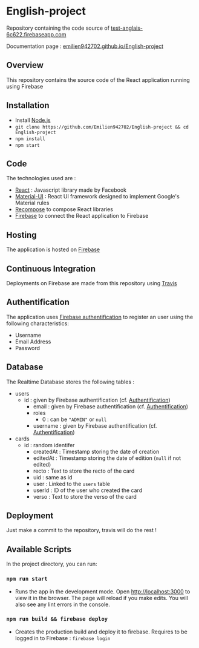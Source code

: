 # English-project

Repository containing the code source of [test-anglais-6c622.firebaseapp.com](https://test-anglais-6c622.firebaseapp.com/)

Documentation page : [emilien942702.github.io/English-project](https://emilien942702.github.io/English-project/)

## Overview

This repository contains the source code of the React application running using Firebase

## Installation

- Install [Node.js](https://nodejs.org/en/download/package-manager/#debian-and-ubuntu-based-linux-distributions-enterprise-linux-fedora-and-snap-packages)
- `git clone https://github.com/Emilien942702/English-project && cd English-project`
- `npm install`
- `npm start`

## Code
The technologies used are :
- [React](https://github.com/facebook/react "React") : Javascript library made by Facebook
- [Material-UI](https://material-ui.com/ "Material-UI") : React UI framework designed to implement Google's Material rules 
- [Recompose](https://github.com/acdlite/recompose "Recompose") to compose React libraries
- [Firebase](https://www.npmjs.com/package/firebase "Firebase") to connect the React application to Firebase

## Hosting
The application is hosted on [Firebase](https://console.firebase.google.com/u/0/project/test-anglais-6c622/ "Firebase")

## Continuous Integration
Deployments on Firebase are made from this repository using [Travis](https://travis-ci.org/Emilien942702/English-project "Travis")

## Authentification
The application uses [Firebase authentification](https://firebase.google.com/docs/auth/ "Firebase authentification") to register an user using the following characteristics:
- Username
- Email Address
- Password

## Database
The Realtime Database stores the following tables :
- users
	- id : given by Firebase authentification (cf. [Authentification](#Authentification)) 
		- email : given by Firebase authentification (cf. [Authentification](#Authentification)) 
		- roles
			- 0 : can be `"ADMIN"` or `null`
		- username : given by Firebase authentification (cf. [Authentification](#Authentification)) 
- cards
	- id : random identifer
		 - createdAt : Timestamp storing the date of creation
		 - editedAt : Timestamp storing the date of edition (`null` if not edited)
		 - recto : Text to store the recto of the card
		 - uid : same as id
		 - user : Linked to the `users` table
		 - userId : ID of the user who created the card
		 - verso : Text to store the verso of the card

## Deployment 
Just make a commit to the repository, travis will do the rest !
## Available Scripts

In the project directory, you can run:

### `npm run start`

- Runs the app in the development mode.
Open [http://localhost:3000](http://localhost:3000) to view it in the browser.
The page will reload if you make edits.
You will also see any lint errors in the console.

### `npm run build && firebase deploy`
- Creates the production build and deploy it to firebase.
Requires to be logged in to Firebase : `firebase login`
